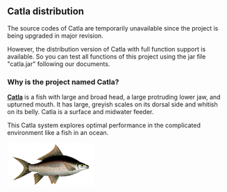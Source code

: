 ## Catla distribution

The source codes of Catla are temporarily unavailable since the project is being upgraded in major revision.

However, the distribution version of Catla with full function support is available. So you can test all functions of this project using the jar file "catla.jar" following our documents. 

### Why is the project named Catla?
<a href='https://en.wikipedia.org/wiki/Catla'><b>Catla</b></a> is a fish with large and broad head, a large protruding lower jaw, and upturned mouth. It has large, greyish scales on its dorsal side and whitish on its belly. Catla is a surface and midwater feeder. 

This Catla system explores optimal performance in the complicated environment like a fish in an ocean. 

<img src="https://github.com/dhchenx/Catla/blob/master/images/catla-fish.jpg?raw=true" alt="Catla"
	title="Catla fish" width="200" height="100" />

